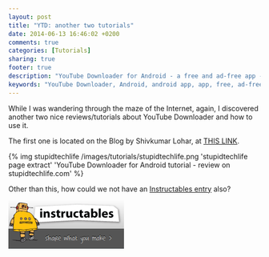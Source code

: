 ```yaml
---
layout: post
title: "YTD: another two tutorials"
date: 2014-06-13 16:46:02 +0200
comments: true
categories: [Tutorials]
sharing: true
footer: true
description: "YouTube Downloader for Android - a free and ad-free app - usage tutorial - review"
keywords: "YouTube Downloader, Android, android app, app, free, ad-free, no ads, dentex, video, YouTube, downloader, tutorials, review, how-to"
---
```


While I was wandering through the maze of the Internet, again, I discovered another two nice reviews/tutorials about YouTube Downloader and how to use it.

The first one is located on the Blog by Shivkumar Lohar, at [THIS LINK](http://www.stupidtechlife.com/download-format-video-using-youtube-downloader-android-smartphone/).

{% img stupidtechlife /images/tutorials/stupidtechlife.png 'stupidtechlife page extract' 'YouTube Downloader for Android tutorial - review on stupidtechlife.com' %}

Other than this, how could we not have an [Instructables entry](http://www.instructables.com/id/How-to-Download-YouTube-videos-on-android/) also?

[![instructables_logo](/images/others/instructables_logo.png)](http://www.instructables.com)
